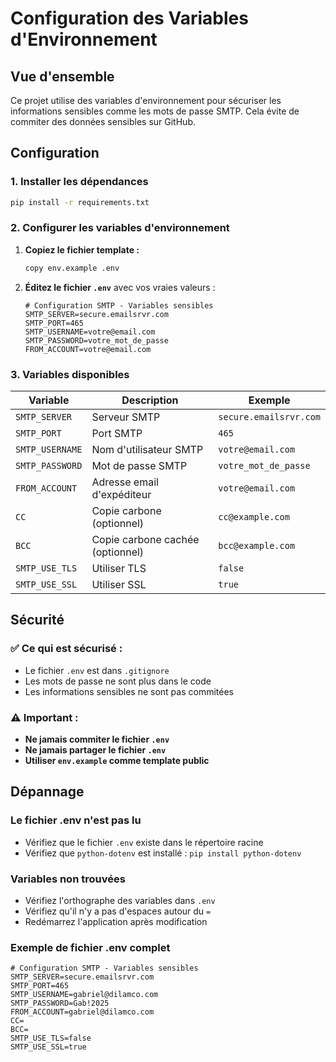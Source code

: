 # Configuration des Variables d'Environnement

## Vue d'ensemble

Ce projet utilise des variables d'environnement pour sécuriser les informations sensibles comme les mots de passe SMTP. Cela évite de commiter des données sensibles sur GitHub.

## Configuration

### 1. Installer les dépendances

```bash
pip install -r requirements.txt
```

### 2. Configurer les variables d'environnement

1. **Copiez le fichier template :**
   ```bash
   copy env.example .env
   ```

2. **Éditez le fichier `.env`** avec vos vraies valeurs :
   ```env
   # Configuration SMTP - Variables sensibles
   SMTP_SERVER=secure.emailsrvr.com
   SMTP_PORT=465
   SMTP_USERNAME=votre@email.com
   SMTP_PASSWORD=votre_mot_de_passe
   FROM_ACCOUNT=votre@email.com
   ```

### 3. Variables disponibles

| Variable | Description | Exemple |
|----------|-------------|---------|
| `SMTP_SERVER` | Serveur SMTP | `secure.emailsrvr.com` |
| `SMTP_PORT` | Port SMTP | `465` |
| `SMTP_USERNAME` | Nom d'utilisateur SMTP | `votre@email.com` |
| `SMTP_PASSWORD` | Mot de passe SMTP | `votre_mot_de_passe` |
| `FROM_ACCOUNT` | Adresse email d'expéditeur | `votre@email.com` |
| `CC` | Copie carbone (optionnel) | `cc@example.com` |
| `BCC` | Copie carbone cachée (optionnel) | `bcc@example.com` |
| `SMTP_USE_TLS` | Utiliser TLS | `false` |
| `SMTP_USE_SSL` | Utiliser SSL | `true` |

## Sécurité

### ✅ **Ce qui est sécurisé :**
- Le fichier `.env` est dans `.gitignore`
- Les mots de passe ne sont plus dans le code
- Les informations sensibles ne sont pas commitées

### ⚠️ **Important :**
- **Ne jamais commiter le fichier `.env`**
- **Ne jamais partager le fichier `.env`**
- **Utiliser `env.example` comme template public**

## Dépannage

### Le fichier .env n'est pas lu
- Vérifiez que le fichier `.env` existe dans le répertoire racine
- Vérifiez que `python-dotenv` est installé : `pip install python-dotenv`

### Variables non trouvées
- Vérifiez l'orthographe des variables dans `.env`
- Vérifiez qu'il n'y a pas d'espaces autour du `=`
- Redémarrez l'application après modification

### Exemple de fichier .env complet
```env
# Configuration SMTP - Variables sensibles
SMTP_SERVER=secure.emailsrvr.com
SMTP_PORT=465
SMTP_USERNAME=gabriel@dilamco.com
SMTP_PASSWORD=Gab!2025
FROM_ACCOUNT=gabriel@dilamco.com
CC=
BCC=
SMTP_USE_TLS=false
SMTP_USE_SSL=true
```

